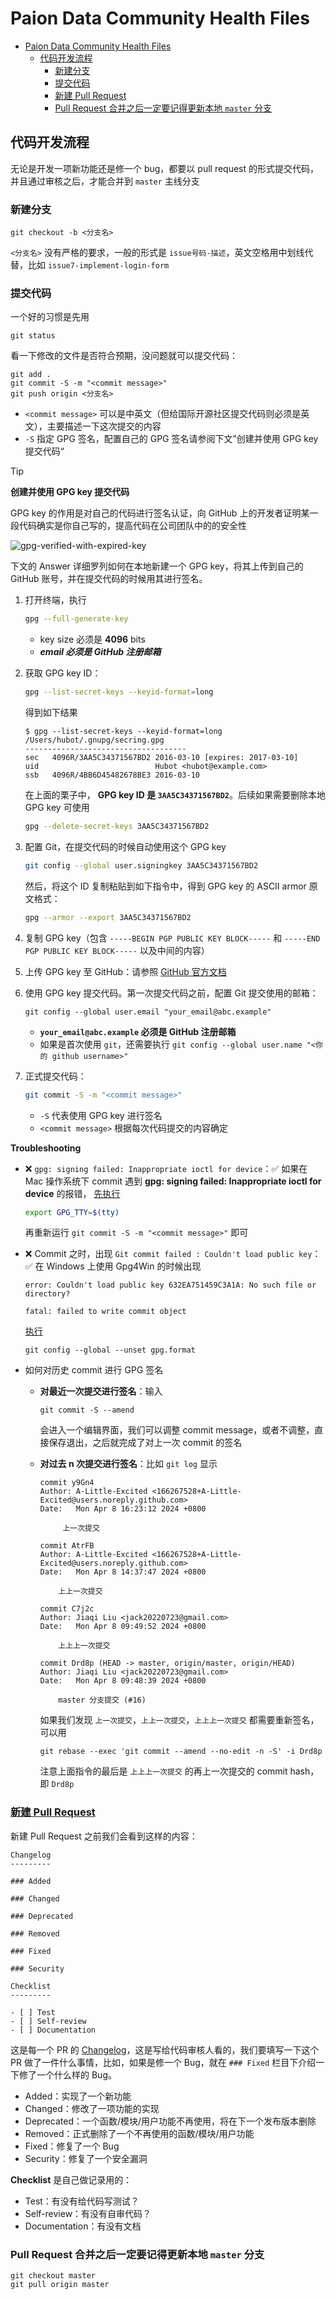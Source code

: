 Paion Data Community Health Files
=================================

<!-- TOC -->
* [Paion Data Community Health Files](#paion-data-community-health-files)
  * [代码开发流程](#代码开发流程)
    * [新建分支](#新建分支)
    * [提交代码](#提交代码)
    * [新建 Pull Request](#新建-pull-request)
    * [Pull Request 合并之后一定要记得更新本地 `master` 分支](#pull-request-合并之后一定要记得更新本地-master-分支)
<!-- TOC -->

代码开发流程
------------

无论是开发一项新功能还是修一个 bug，都要以 pull request 的形式提交代码，并且通过审核之后，才能合并到 `master` 主线分支

### 新建分支

```console
git checkout -b <分支名>
```

`<分支名>` 没有严格的要求，一般的形式是 `issue号码-描述`，英文空格用中划线代替，比如 `issue7-implement-login-form`

### 提交代码

一个好的习惯是先用

```console
git status
```

看一下修改的文件是否符合预期，没问题就可以提交代码：

```console
git add .
git commit -S -m "<commit message>"
git push origin <分支名>
```

- `<commit message>` 可以是中英文（但给国际开源社区提交代码则必须是英文），主要描述一下这次提交的内容
- `-S` 指定 GPG 签名，配置自己的 GPG 签名请参阅下文”创建并使用 GPG key 提交代码“

> [!TIP]
> 
> __创建并使用 GPG key 提交代码__
> 
> GPG key 的作用是对自己的代码进行签名认证，向 GitHub 上的开发者证明某一段代码确实是你自己写的，提高代码在公司团队中的的安全性
> 
> ![gpg-verified-with-expired-key](https://github.com/user-attachments/assets/d12c64d5-58e2-4e6b-a8b4-bba99b1c993f)
> 
> 下文的 Answer 详细罗列如何在本地新建一个 GPG key，将其上传到自己的 GitHub 账号，并在提交代码的时候用其进行签名。
> 
> 1. 打开终端，执行
> 
>    ```bash
>    gpg --full-generate-key
>    ```
> 
>    - key size 必须是 **4096** bits
>    - ***email 必须是 GitHub 注册邮箱***
> 
> 2. 获取 GPG key ID：
> 
>    ```bash
>    gpg --list-secret-keys --keyid-format=long
>    ```
> 
>    得到如下结果
> 
>    ```
>    $ gpg --list-secret-keys --keyid-format=long
>    /Users/hubot/.gnupg/secring.gpg
>    ------------------------------------
>    sec   4096R/3AA5C34371567BD2 2016-03-10 [expires: 2017-03-10]
>    uid                          Hubot <hubot@example.com>
>    ssb   4096R/4BB6D45482678BE3 2016-03-10
>    ```
> 
>    在上面的栗子中， **GPG key ID 是 `3AA5C34371567BD2`**。后续如果需要删除本地 GPG key 可使用
>    
>    ```bash
>    gpg --delete-secret-keys 3AA5C34371567BD2
>    ```
> 
> 3. 配置 Git，在提交代码的时候自动使用这个 GPG key
> 
>    ```bash
>    git config --global user.signingkey 3AA5C34371567BD2
>    ```
> 
>    然后，将这个 ID 复制粘贴到如下指令中，得到 GPG key 的 ASCII armor 原文格式：
> 
>    ```bash
>    gpg --armor --export 3AA5C34371567BD2
>    ```
> 
> 4. 复制 GPG key（包含 `-----BEGIN PGP PUBLIC KEY BLOCK-----` 和 `-----END PGP PUBLIC KEY BLOCK-----` 以及中间的内容）
> 5. 上传 GPG key 至 GitHub：请参照 [GitHub 官方文档](https://docs.github.com/en/authentication/managing-commit-signature-verification/adding-a-gpg-key-to-your-github-account)
> 6. 使用 GPG key 提交代码。第一次提交代码之前，配置 Git 提交使用的邮箱：
> 
>    ```console
>    git config --global user.email "your_email@abc.example"
>    ```
>
>    - **`your_email@abc.example` 必须是 GitHub 注册邮箱**
>    - 如果是首次使用 `git`，还需要执行 `git config --global user.name "<你的 github username>"`
> 
> 7. 正式提交代码：
> 
>    ```bash
>    git commit -S -m "<commit message>"
>    ```
> 
>    - `-S` 代表使用 GPG key 进行签名
>    - `<commit message>` 根据每次代码提交的内容确定
> 
> __Troubleshooting__
> 
> - ❌ `gpg: signing failed: Inappropriate ioctl for device`：✅ 如果在 Mac 操作系统下 commit 遇到
>   **gpg: signing failed: Inappropriate ioctl for device** 的报错，
>   [先执行](https://github.com/keybase/keybase-issues/issues/2798#issue-205008630)
> 
>   ```bash
>   export GPG_TTY=$(tty)
>   ```
> 
>   再重新运行 `git commit -S -m "<commit message>"` 即可
> 
> - ❌ Commit 之时，出现 `Git commit failed : Couldn't load public key`：✅ 在 Windows 上使用 Gpg4Win 的时候出现
> 
>   ```console
>   error: Couldn't load public key 632EA751459C3A1A: No such file or directory?
> 
>   fatal: failed to write commit object
>   ```
> 
>   [执行](https://stackoverflow.com/questions/73726815/git-commit-failed-couldnt-load-public-key#comment135267740_73816112)
> 
>   ```console
>   git config --global --unset gpg.format
>   ```
> - 如何对历史 commit 进行 GPG 签名
> 
>   - __对最近一次提交进行签名__：输入
>
>     ```
>     git commit -S --amend
>     ```
>     
>     会进入一个编辑界面，我们可以调整 commit message，或者不调整，直接保存退出，之后就完成了对上一次 commit 的签名
>
>   - __对过去 n 次提交进行签名__：比如 `git log` 显示
>
>     ```console
>     commit y9Gn4
>     Author: A-Little-Excited <166267528+A-Little-Excited@users.noreply.github.com>
>     Date:   Mon Apr 8 16:23:12 2024 +0800
>     
>          上一次提交
>     
>     commit AtrFB
>     Author: A-Little-Excited <166267528+A-Little-Excited@users.noreply.github.com>
>     Date:   Mon Apr 8 14:37:47 2024 +0800
>     
>         上上一次提交
>     
>     commit C7j2c
>     Author: Jiaqi Liu <jack20220723@gmail.com>
>     Date:   Mon Apr 8 09:49:52 2024 +0800
>     
>         上上上一次提交
>     
>     commit Drd8p (HEAD -> master, origin/master, origin/HEAD)
>     Author: Jiaqi Liu <jack20220723@gmail.com>
>     Date:   Mon Apr 8 09:48:39 2024 +0800
>     
>         master 分支提交 (#16)
>     ```
>
>     如果我们发现 `上一次提交`，`上上一次提交`，`上上上一次提交` 都需要重新签名，可以用
>
>     ```console
>     git rebase --exec 'git commit --amend --no-edit -n -S' -i Drd8p
>     ```
>     
>     注意上面指令的最后是 `上上上一次提交` 的再上一次提交的 commit hash，即 `Drd8p`   

### [新建 Pull Request](https://docs.github.com/en/pull-requests/collaborating-with-pull-requests/proposing-changes-to-your-work-with-pull-requests/creating-a-pull-request#creating-the-pull-request)

新建 Pull Request 之前我们会看到这样的内容：

```
Changelog
---------

### Added

### Changed

### Deprecated

### Removed

### Fixed

### Security

Checklist
---------

- [ ] Test
- [ ] Self-review
- [ ] Documentation
```

这是每一个 PR 的 [Changelog](https://keepachangelog.com/en/1.1.0/)，这是写给代码审核人看的，我们要填写一下这个 PR 做了一件什么事情，比如，如果是修一个 Bug，就在 `### Fixed` 栏目下介绍一下修了一个什么样的 Bug。

- Added：实现了一个新功能
- Changed：修改了一项功能的实现
- Deprecated：一个函数/模块/用户功能不再使用，将在下一个发布版本删除
- Removed：正式删除了一个不再使用的函数/模块/用户功能
- Fixed：修复了一个 Bug
- Security：修复了一个安全漏洞

**Checklist** 是自己做记录用的：

- Test：有没有给代码写测试？
- Self-review：有没有自审代码？
- Documentation：有没有文档

### Pull Request 合并之后一定要记得更新本地 `master` 分支

```console
git checkout master
git pull origin master
```
